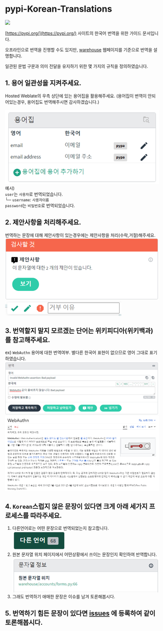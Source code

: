 # pypi-Korean-Translations


![](https://hosted.weblate.org/widget/pypa/warehouse/ko/svg-badge.svg)

[https://pypi.org/](https://pypi.org/) 사이트의 한국어 번역을 위한 가이드 문서입니다.

오프라인으로 번역을 진행할 수도 있지만, [warehouse](https://hosted.weblate.org/projects/pypa/warehouse/) 웹페이지를 기준으로 번역을 설명합니다.

일관된 문법 구문과 의미 전달을 유지하기 위한 몇 가지의 규칙을 정의하였습니다. 

## 1. 용어 일관성을 지켜주세요.  
Hosted Weblate의 우측 상단에 있는 용어집을 활용해주세요. (용어집이 번역이 안되어있는경우, 용어집도 번역해주시면 감사하겠습니다.) <br><br>
   ![img.png](./img/img.png)  
예시)  
`user`는 `사용자`로 번역되었습니다.  
└─ `username`: `사용자이름`  
`password`는 `비밀번호`로 번역되었습니다.

   
## 2. 제안사항을 처리해주세요.  
   번역하는 문장에 대해 제안사항이 있는경우에는 제안사항을 처리(수락,거절)해주세요.
![img_1.png](./img/img_1.png)
![img_2.png](./img/img_2.png)

## 3. 번역할지 말지 모르겠는 단어는 위키피디아(위키백과)를 참고해주세요.
ex) `WebAuthn` 용어에 대한 번역여부. 별다른 한국어 표현이 없으므로 영어 그대로 표기하였습니다.
![img_3.png](./img/img_3.png)
![img_4.png](./img/img_4.png)

## 4. `Korean`스럽지 않은 문장이 있다면 크게 아래 세가지 프로세스를 따라주세요.
1. 다른언어로는 어떤 문장으로 번역되었는지 참고합니다.  
![img_5.png](./img/img_5.png)
2. 원본 문자열 위치 페이지에서 어떤상황에서 쓰이는 문장인지 확인하여 반역합니다.  
![img_6.png](./img/img_6.png)
3. 그래도 번역하기 애매한 문장은 이슈를 남겨 토론해봅시다.
   
## 5. 번역하기 힘든 문장이 있다면 [issues](https://github.com/cpprhtn/pypi-Korean-Translations/issues) 에 등록하여 같이 토론해봅시다.

